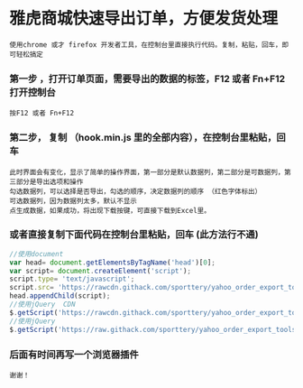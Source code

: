 # 雅虎商城快速导出订单，方便发货处理

    使用chrome 或才 firefox 开发者工具，在控制台里直接执行代码。复制，粘贴，回车，即可轻松搞定

### 第一步 ，打开订单页面，需要导出的数据的标签，F12 或者  Fn+F12 打开控制台
    按F12 或者 Fn+F12

### 第二步， 复制 （hook.min.js 里的全部内容），在控制台里粘贴，回车
    此时界面会有变化，显示了简单的操作界面，第一部分是默认数据列，第二部分是可数据列，第三部分是导出选项和操作
    勾选数据列，可以选择是否导出，勾选的顺序，决定数据列的顺序 （红色字体标出）
    可选数据列，因为数据列太多，默认不显示
    点生成数据，如果成功，将出现下载按键，可直接下载到Excel里。

### 或者直接复制下面代码在控制台里粘贴，回车 (此方法行不通)
``` javascript
//使用document
var head= document.getElementsByTagName('head')[0];
var script= document.createElement('script');
script.type= 'text/javascript';
script.src= 'https://rawcdn.githack.com/sporttery/yahoo_order_export_tools/ffc30c3a52a84d085edfa94dfca20c1f62e5a10e/hook.min.js?t='+(+new Date);
head.appendChild(script);
//使用jQuery  CDN
$.getScript('https://rawcdn.githack.com/sporttery/yahoo_order_export_tools/ffc30c3a52a84d085edfa94dfca20c1f62e5a10e/hook.min.js');
//使用jQuery
$.getScript('https://raw.githack.com/sporttery/yahoo_order_export_tools/master/hook.min.js');
```
    
### 后面有时间再写一个浏览器插件
    谢谢！